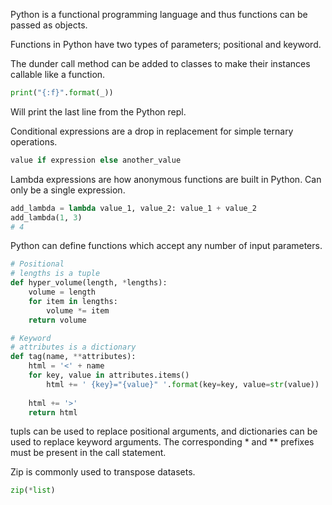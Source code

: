 Python is a functional programming language and thus functions can be passed as objects.

Functions in Python have two types of parameters; positional and keyword.

The dunder call method can be added to classes to make their instances callable like a function.

```Python
print("{:f}".format(_)) 
```

Will print the last line from the Python repl.

Conditional expressions are a drop in replacement for simple ternary operations.

```Python
value if expression else another_value
```

Lambda expressions are how anonymous functions are built in Python. Can only be a single expression.

```Python
add_lambda = lambda value_1, value_2: value_1 + value_2
add_lambda(1, 3)
# 4
```

Python can define functions which accept any number of input parameters.

```Python
# Positional
# lengths is a tuple
def hyper_volume(length, *lengths):
    volume = length
    for item in lengths:
        volume *= item
    return volume

# Keyword
# attributes is a dictionary
def tag(name, **attributes):
    html = '<' + name
    for key, value in attributes.items()
        html += ' {key}="{value}" '.format(key=key, value=str(value))
    
    html += '>'
    return html
```

tupls can be used to replace positional arguments, and dictionaries can be used to replace keyword arguments. The corresponding * and ** prefixes must be present in the call statement.

Zip is commonly used to transpose datasets.

```Python
zip(*list)
```
